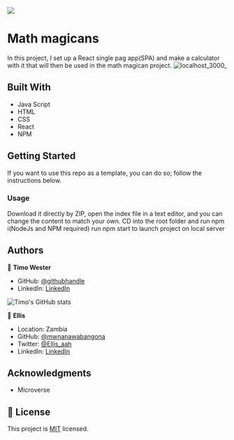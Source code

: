 ![](https://img.shields.io/badge/Microverse-blueviolet)

# Math magicans

In this project, I set up a React single pag app(SPA) and make a calculator with it that will then be used in the math magican project.
![localhost_3000_](https://user-images.githubusercontent.com/13661892/142781558-a7118a7c-f603-4a0b-b2c4-cb245c069bb0.png)

## Built With

- Java Script
- HTML
- CSS
- React
- NPM

## Getting Started

If you want to use this repo as a template, you can do so; follow the instructions below.

### Usage

Download it directly by ZIP, open the index file in a text editor, and you can change the content to match your own.
CD into the root folder and run npm i(NodeJs and NPM required)
run npm start to launch project on local server


## Authors


👤 **Timo Wester**

- GitHub: [@githubhandle](https://github.com/Timowest12)
- LinkedIn: [LinkedIn](https://www.linkedin.com/in/timo-wester-6a0282a7/)

![Timo's GitHub stats](https://github-readme-stats.vercel.app/api?username=Timowest12&count_private=true&theme=dark&show_icons=true)

👤 **Ellis**

- Location: Zambia
- GitHub: [@mwnanawabangona](https://github.com/mwanawabangona)
- Twitter: [@Ellis_aah](https://twitter.com/Ellis-aah)
- LinkedIn: [LinkedIn](https://www.linkedin.com/)


## Acknowledgments

- Microverse

## 📝 License

This project is [MIT](./MIT) licensed.
